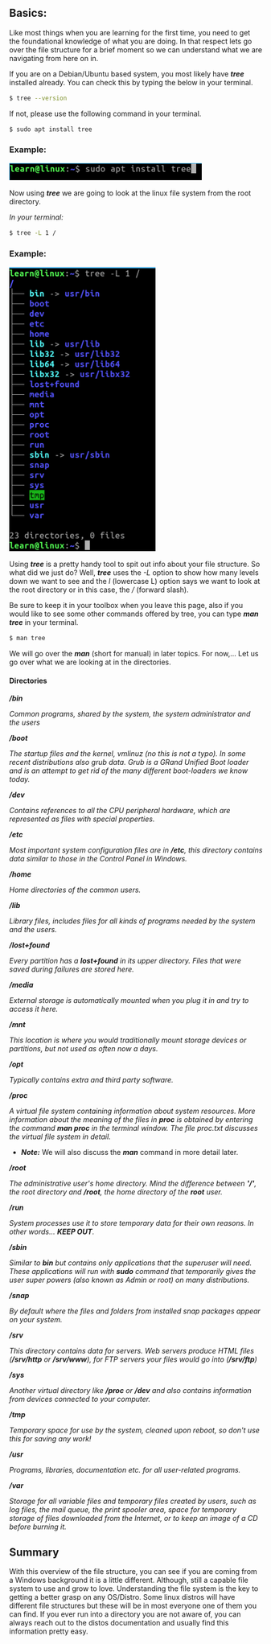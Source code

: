 ## Basics:

Like most things when you are learning for the first time, you need to get the foundational knowledge of what you are doing.  In that respect lets go over the file structure for a brief moment so we can understand what we are navigating from here on in. 

If you are on a Debian/Ubuntu based system, you most likely have ***tree*** installed already. You can check this by typing the below in your terminal. 

```.sh
$ tree --version
```

If not, please use the following command in your terminal. 

```.sh
$ sudo apt install tree
```
### Example: 
![Install tree terminal example: run command sudo apt install tree](../assets/install_tree.png)


Now using ***tree*** we are going to look at the linux file system from the root directory. 

_In your terminal:_

```.sh 
$ tree -L 1 /
```

### Example: 
![Root directory view example: run command tree -L 1 /](../assets/tree_root_dir_view.png)


Using ***tree*** is a pretty handy tool to spit out info about your file structure.  So what did we just do?  Well, ***tree*** uses the _-L_ option to show how many levels down we want to see and the _l_ (lowercase L) option says we want to look at the root directory or in this case, the _/_ (forward slash).

Be sure to keep it in your toolbox when you leave this page, also if you would like to see some other commands offered by tree, you can type ***man tree*** in your terminal.  

```.sh
$ man tree
```

We will go over the ***man*** (short for manual) in later topics. For now,... Let us go over what we are looking at in the directories. 


#### Directories

***/bin*** 
    
_Common programs, shared by the system, the system administrator and the users_

***/boot***

_The startup files and the kernel, vmlinuz (no this is not a typo). In some recent distributions also grub data. Grub is a GRand Unified Boot loader and is an attempt to get rid of the many different boot-loaders we know today._

***/dev***

_Contains references to all the CPU peripheral hardware, which are represented as files with special properties._

***/etc***

_Most important system configuration files are in ***/etc***, this directory contains data similar to those in the Control Panel in Windows._

***/home***

_Home directories of the common users._

***/lib***

_Library files, includes files for all kinds of programs needed by the system and the users._

***/lost+found***

_Every partition has a ***lost+found*** in its upper directory.  Files that were saved during failures are stored here._

***/media***

_External storage is automatically mounted when you plug it in and try to access it here._

***/mnt***

_This location is where you would traditionally mount storage devices or partitions, but not used as often now a days._

***/opt***

_Typically contains extra and third party software._

***/proc***

_A virtual file system containing information about system resources.  More information about the meaning of the files in ***proc*** is obtained by entering the command ***man proc*** in the terminal window.  The file proc.txt discusses the virtual file system in detail._

*   ***Note:*** We will also discuss the ***man*** command in more detail later. 

***/root***

_The administrative user's home directory.  Mind the difference between ***'/'***, the root directory and ***/root***, the home directory of the ***root*** user._

***/run***

_System processes use it to store temporary data for their own reasons. In other words... __KEEP OUT__._

***/sbin***

_Similar to ***bin*** but contains only applications that the superuser will need. These applications will run with ***sudo*** command that temporarily gives the user super powers (also known as Admin or root) on many distributions._


***/snap***

_By default where the files and folders from installed snap packages appear on your system._

***/srv***

_This directory contains data for servers.  Web servers produce HTML files (***/srv/http*** or ***/srv/www***), for FTP servers your files would go into (***/srv/ftp***)_


***/sys***

_Another virtual directory like ***/proc*** or ***/dev*** and also contains information from devices connected to your computer._

***/tmp***

_Temporary space for use by the system, cleaned upon reboot, so don't use this for saving any work!_


***/usr***

_Programs, libraries, documentation etc. for all user-related programs._


***/var***

_Storage for all variable files and temporary files created by users, such as log files, the mail queue, the print spooler area, space for temporary storage of files downloaded from the Internet, or to keep an image of a CD before burning it._



## Summary
With this overview of the file structure, you can see if you are coming from a Windows background it is a little different.  Although, still a capable file system to use and grow to love.  Understanding the file system is the key to getting a better grasp on any OS/Distro.  Some linux distros will have different file structures but these will be in most everyone one of them you can find.  If you ever run into a directory you are not aware of, you can always reach out to the distos documentation and usually find this information pretty easy. 




